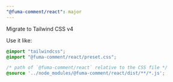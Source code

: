```yaml
---
"@fuma-comment/react": major
---
```


Migrate to Tailwind CSS v4

Use it like:

```css
@import "tailwindcss";
@import "@fuma-comment/react/preset.css";

/* path of `@fuma-comment/react` relative to the CSS file */
@source '../node_modules/@fuma-comment/react/dist/**/*.js';
```